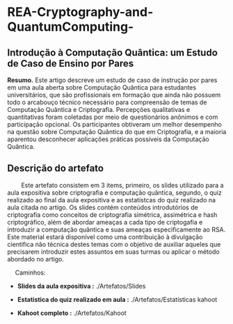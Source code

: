 # REA-Cryptography-and-QuantumComputing-

## Introdução à Computação Quântica: um Estudo de Caso de Ensino por Pares

**Resumo.** Este artigo descreve um estudo de caso de instrução por pares em uma aula aberta sobre Computação Quântica para estudantes universitários, que são profissionais em formação que ainda não possuem todo o arcabouço técnico necessário para compreensão de temas de Computação Quântica e Criptografia. Percepções qualitativas e quantitativas foram coletadas por meio de questionários anônimos e com participação opcional. Os participantes obtiveram um melhor desempenho na questão sobre Computação Quântica do que em Criptografia, e a maioria aparentou desconhecer aplicações práticas possíveis da Computação Quântica.

## Descrição do artefato

&emsp;&emsp; Este artefato consistem em 3 items, primeiro, os slides utilizado para a aula expositiva sobre criptografia e computação quântica, segundo, o quiz realizado ao final da aula expositiva e as estatístcas do quiz realizado na aula citada no artigo. Os slides contém conteúdos introdutórios de criptografia como conceitos de criptografia simétrica, assimétrica e hash criptográfico, além de abordar ameaças a cada tipo de criptogafia e introduzir a computação quântica e suas ameaças especificamente ao RSA. Este material estará disponível como uma contribuição à divulgação cientifica não técnica destes temas com o objetivo de auxiliar aqueles que precisarem introduzir estes assuntos em suas turmas ou aplicar o método abordado no artigo.
 
 &emsp; Caminhos:

- **Slides da aula expositiva :**  ./Artefatos/Slides

- **Estatistica do quiz realizado em aula :**  ./Artefatos/Estatísticas kahoot

- **Kahoot completo :** ./Artefatos/Kahoot

